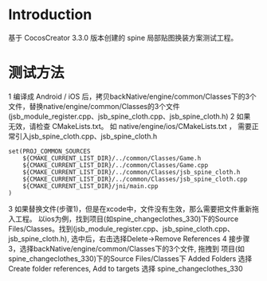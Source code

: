# Introduction
基于 CocosCreator 3.3.0 版本创建的 spine 局部贴图换装方案测试工程。
# 测试方法
1  编译成 Android / iOS 后，拷贝backNative/engine/common/Classes下的3个文件，替换native/engine/common/Classes的3个文件 (jsb_module_register.cpp、jsb_spine_cloth.cpp、jsb_spine_cloth.h)
2  如果 无效，请检查 CMakeLists.txt。 如 native/engine/ios/CMakeLists.txt ， 需要正常引入jsb_spine_cloth.cpp、jsb_spine_cloth.h
```
set(PROJ_COMMON_SOURCES
    ${CMAKE_CURRENT_LIST_DIR}/../common/Classes/Game.h
    ${CMAKE_CURRENT_LIST_DIR}/../common/Classes/Game.cpp
    ${CMAKE_CURRENT_LIST_DIR}/../common/Classes/jsb_spine_cloth.h
    ${CMAKE_CURRENT_LIST_DIR}/../common/Classes/jsb_spine_cloth.cpp
    ${CMAKE_CURRENT_LIST_DIR}/jni/main.cpp
)
```
3 如果替换文件(步骤1)，但是在xcode中，文件没有生效，那么需要把文件重新拖入工程。
以ios为例，找到项目(如spine_changeclothes_330)下的Source Files/Classes。找到(jsb_module_register.cpp、jsb_spine_cloth.cpp、jsb_spine_cloth.h), 选中后，右击选择Delete->Remove References
4 接步骤3，选择backNative/engine/common/Classes下的3个文件, 拖拽到 项目(如spine_changeclothes_330)下的Source Files/Classes下
Added Folders 选择 Create folder references, 
Add to targets 选择 spine_changeclothes_330
